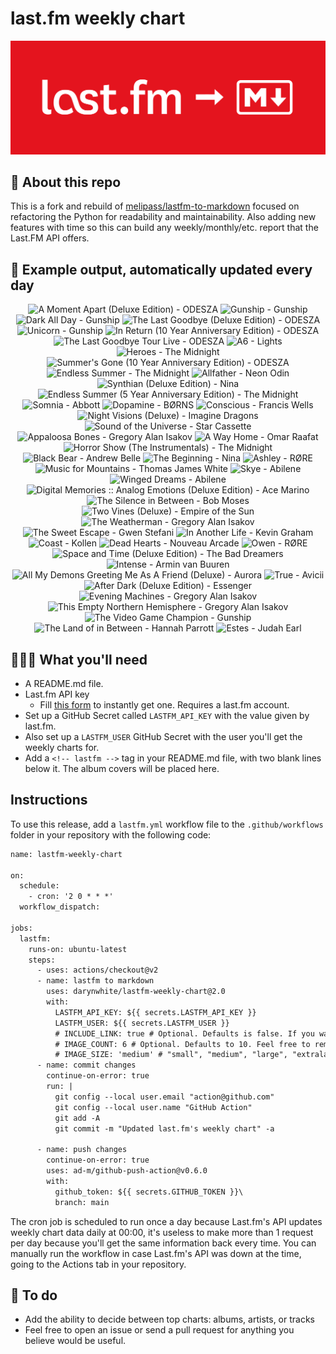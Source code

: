 # last.fm weekly chart

![banner](banner.png)

## 🤖 About this repo
This is a fork and rebuild of [melipass/lastfm-to-markdown](https://github.com/melipass/lastfm-to-markdown) focused on refactoring the Python for readability and maintainability. Also adding new features with time so this can build any weekly/monthly/etc. report that the Last.FM API offers.

## 🎵 Example output, automatically updated every day
<!-- lastfm -->
<p align="center"><img src="https://lastfm.freetls.fastly.net/i/u/34s/3a732f7dd6ddc9f50e84c97875b6192c.jpg" title="A Moment Apart (Deluxe Edition) - ODESZA"> <img src="https://lastfm.freetls.fastly.net/i/u/34s/99947e68c0f44af76f1559af8734afd0.jpg" title="Gunship - Gunship"> <img src="https://lastfm.freetls.fastly.net/i/u/34s/c2402f6c2f3b47ab134051c80ed6f480.jpg" title="Dark All Day - Gunship"> <img src="https://lastfm.freetls.fastly.net/i/u/34s/7ade51bd6cd0175a05549e68a04bea54.jpg" title="The Last Goodbye (Deluxe Edition) - ODESZA"> <img src="https://lastfm.freetls.fastly.net/i/u/34s/d8c69121d829c66b65e6003a5d4415f8.jpg" title="Unicorn - Gunship"> <img src="https://lastfm.freetls.fastly.net/i/u/34s/d4ae381d45f9fc9ac7e687e33178a93b.jpg" title="In Return (10 Year Anniversary Edition) - ODESZA"> <img src="https://lastfm.freetls.fastly.net/i/u/34s/c9add86eac5aa56f7e36f916e4095380.gif" title="The Last Goodbye Tour Live - ODESZA"> <img src="https://lastfm.freetls.fastly.net/i/u/34s/9c019286f3282154a84d5f149e2b938c.jpg" title="A6 - Lights"> <img src="https://lastfm.freetls.fastly.net/i/u/34s/5526cfe62a8b32bc1cbcde8460e82784.jpg" title="Heroes - The Midnight"> <img src="https://lastfm.freetls.fastly.net/i/u/34s/a8816946dc53e5400bda5c0bb1ee487a.jpg" title="Summer's Gone (10 Year Anniversary Edition) - ODESZA"> <img src="https://lastfm.freetls.fastly.net/i/u/34s/7c804b2219fb1978fd44013c9bfa5e24.jpg" title="Endless Summer - The Midnight"> <img src="https://lastfm.freetls.fastly.net/i/u/34s/fdcd8a3afa4a5584cc585c5ee6d06873.jpg" title="Allfather - Neon Odin"> <img src="https://lastfm.freetls.fastly.net/i/u/34s/889c0c3371311a85f09e786b454af69d.jpg" title="Synthian (Deluxe Edition) - Nina"> <img src="https://lastfm.freetls.fastly.net/i/u/34s/2f4a947ad91af4cca347fd5822488a22.jpg" title="Endless Summer (5 Year Anniversary Edition) - The Midnight"> <img src="https://lastfm.freetls.fastly.net/i/u/34s/a7403c29da998233a0ce507bf321862b.jpg" title="Somnia - Abbott"> <img src="https://lastfm.freetls.fastly.net/i/u/34s/700416badcde194ec1319d86b4d22b0a.jpg" title="Dopamine - BØRNS"> <img src="https://lastfm.freetls.fastly.net/i/u/34s/54c180355bd972ed5ddf8879e969b8ce.jpg" title="Conscious - Francis Wells"> <img src="https://lastfm.freetls.fastly.net/i/u/34s/ca8770d5ef7f08ffda7e5daa6d8b308e.jpg" title="Night Visions (Deluxe) - Imagine Dragons"> <img src="https://lastfm.freetls.fastly.net/i/u/34s/b37c7cc2f9e724f39649dd077f660341.jpg" title="Sound of the Universe - Star Cassette"> <img src="https://lastfm.freetls.fastly.net/i/u/34s/d4fe7a92abab0637aa358edbe54284c7.jpg" title="Appaloosa Bones - Gregory Alan Isakov"> <img src="https://lastfm.freetls.fastly.net/i/u/34s/9de1a08a9d1da269d71fcec90b7769b8.jpg" title="A Way Home - Omar Raafat"> <img src="https://lastfm.freetls.fastly.net/i/u/34s/0c4b4d65203882c7b78bb629f38cb3c2.jpg" title="Horror Show (The Instrumentals) - The Midnight"> <img src="https://lastfm.freetls.fastly.net/i/u/34s/a271fbaaaa024a1dca49a5b7aeb23166.png" title="Black Bear - Andrew Belle"> <img src="https://lastfm.freetls.fastly.net/i/u/34s/1a4bc05c59aa286d875d031437df390f.jpg" title="The Beginning - Nina"> <img src="https://lastfm.freetls.fastly.net/i/u/34s/0605ac94ee875e46631c7d33fed07bb7.jpg" title="Ashley - RØRE"> <img src="https://lastfm.freetls.fastly.net/i/u/34s/7a4535e88a384512c5e8fdda28245485.jpg" title="Music for Mountains - Thomas James White"> <img src="https://lastfm.freetls.fastly.net/i/u/34s/b32f0d69a9f0ee06d441a02daff65569.jpg" title="Skye - Abilene"> <img src="https://lastfm.freetls.fastly.net/i/u/34s/63e9b188c786835f816db3924a4e9308.jpg" title="Winged Dreams - Abilene"> <img src="https://lastfm.freetls.fastly.net/i/u/34s/d142003879651ad399cd94cdcf0ca8f1.jpg" title="Digital Memories :: Analog Emotions (Deluxe Edition) - Ace Marino"> <img src="https://lastfm.freetls.fastly.net/i/u/34s/3161828bdc75f7f630ab308591ebf748.jpg" title="The Silence in Between - Bob Moses"> <img src="https://lastfm.freetls.fastly.net/i/u/34s/f43c175cb56876dd49e05a0140fdfe70.jpg" title="Two Vines (Deluxe) - Empire of the Sun"> <img src="https://lastfm.freetls.fastly.net/i/u/34s/657b1b8d097f482fb5f6a63a494af70e.jpg" title="The Weatherman - Gregory Alan Isakov"> <img src="https://lastfm.freetls.fastly.net/i/u/34s/00f4aef783c07afd0bd8e33f84051362.png" title="The Sweet Escape - Gwen Stefani"> <img src="https://lastfm.freetls.fastly.net/i/u/34s/cf5dfd0844f086798d1c8a8a69aabe7a.png" title="In Another Life - Kevin Graham"> <img src="https://lastfm.freetls.fastly.net/i/u/34s/895edacacf2d35b4ce223b91948f16c6.jpg" title="Coast - Kollen"> <img src="https://lastfm.freetls.fastly.net/i/u/34s/ee921b50595b79d570778df4791860d0.jpg" title="Dead Hearts - Nouveau Arcade"> <img src="https://lastfm.freetls.fastly.net/i/u/34s/52a7cfefbb075f71860ad604a282d1de.jpg" title="Owen - RØRE"> <img src="https://lastfm.freetls.fastly.net/i/u/34s/d3cf8de714db8ae71fca77a095d2a368.jpg" title="Space and Time (Deluxe Edition) - The Bad Dreamers"> <img src="https://lastfm.freetls.fastly.net/i/u/34s/4bceb7d8a100400cb77468144ee60347.png" title="Intense - Armin van Buuren"> <img src="https://lastfm.freetls.fastly.net/i/u/34s/3b34f6f1b339e9857fb276c318cb8b05.jpg" title="All My Demons Greeting Me As A Friend (Deluxe) - Aurora"> <img src="https://lastfm.freetls.fastly.net/i/u/34s/f54f3b6ef26445a5bbb8a72f0f7830bd.png" title="True - Avicii"> <img src="https://lastfm.freetls.fastly.net/i/u/34s/376685303a8f2dbf996fffc3bf9ccee9.jpg" title="After Dark (Deluxe Edition) - Essenger"> <img src="https://lastfm.freetls.fastly.net/i/u/34s/d3e505d83b826f875236cebf3c47bac0.jpg" title="Evening Machines - Gregory Alan Isakov"> <img src="https://lastfm.freetls.fastly.net/i/u/34s/9dc7bf5dc2c74a1b9f7a62b37520cfab.jpg" title="This Empty Northern Hemisphere - Gregory Alan Isakov"> <img src="https://lastfm.freetls.fastly.net/i/u/34s/8d20d80f6006b41329f03c449488f856.jpg" title="The Video Game Champion - Gunship"> <img src="https://lastfm.freetls.fastly.net/i/u/34s/c93902899b5f5d89a17dacedb752709d.jpg" title="The Land of in Between - Hannah Parrott"> <img src="https://lastfm.freetls.fastly.net/i/u/34s/dcd595c00fa7122ec3e8cfcbcca71933.jpg" title="Estes - Judah Earl"> </p>

          
## 👩🏽‍💻 What you'll need
* A README.md file.
* Last.fm API key
  * Fill [this form](https://www.last.fm/api/account/create) to instantly get one. Requires a last.fm account.
* Set up a GitHub Secret called ```LASTFM_API_KEY``` with the value given by last.fm.
* Also set up a ```LASTFM_USER``` GitHub Secret with the user you'll get the weekly charts for.
* Add a ```<!-- lastfm -->``` tag in your README.md file, with two blank lines below it. The album covers will be placed here.

## Instructions
To use this release, add a ```lastfm.yml``` workflow file to the ```.github/workflows``` folder in your repository with the following code:
```diff
name: lastfm-weekly-chart

on:
  schedule:
    - cron: '2 0 * * *'
  workflow_dispatch:

jobs:
  lastfm:
    runs-on: ubuntu-latest
    steps:
      - uses: actions/checkout@v2
      - name: lastfm to markdown
        uses: darynwhite/lastfm-weekly-chart@2.0
        with:
          LASTFM_API_KEY: ${{ secrets.LASTFM_API_KEY }}
          LASTFM_USER: ${{ secrets.LASTFM_USER }}
          # INCLUDE_LINK: true # Optional. Defaults is false. If you want to include the link to the album page, set this to true.
          # IMAGE_COUNT: 6 # Optional. Defaults to 10. Feel free to remove this line if you want. Last.fm API will produce up to 50 albums.
          # IMAGE_SIZE: 'medium' # "small", "medium", "large", "extralarge", "mega", default is medium if not included
      - name: commit changes
        continue-on-error: true
        run: |
          git config --local user.email "action@github.com"
          git config --local user.name "GitHub Action"
          git add -A
          git commit -m "Updated last.fm's weekly chart" -a

      - name: push changes
        continue-on-error: true
        uses: ad-m/github-push-action@v0.6.0
        with:
          github_token: ${{ secrets.GITHUB_TOKEN }}\
          branch: main
```
The cron job is scheduled to run once a day because Last.fm's API updates weekly chart data daily at 00:00, it's useless to make more than 1 request per day because you'll get the same information back every time. You can manually run the workflow in case Last.fm's API was down at the time, going to the Actions tab in your repository.

## 🚧 To do
* Add the ability to decide between top charts: albums, artists, or tracks
* Feel free to open an issue or send a pull request for anything you believe would be useful.
